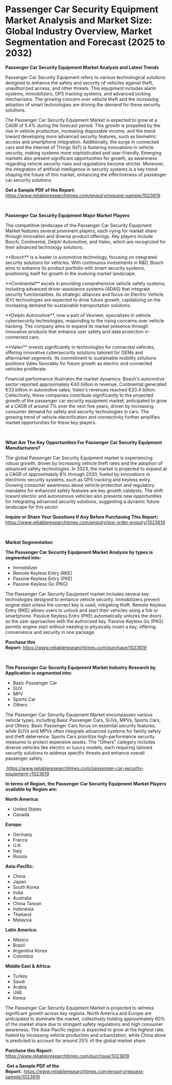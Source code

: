 <p><h1>Passenger Car Security Equipment Market Analysis and Market Size: Global Industry Overview, Market Segmentation and Forecast (2025 to 2032)</h1></p><p><strong>Passenger Car Security Equipment Market Analysis and Latest Trends</strong></p>
<p><p>Passenger Car Security Equipment refers to various technological solutions designed to enhance the safety and security of vehicles against theft, unauthorized access, and other threats. This equipment includes alarm systems, immobilizers, GPS tracking systems, and advanced locking mechanisms. The growing concern over vehicle theft and the increasing adoption of smart technologies are driving the demand for these security solutions.</p><p>The Passenger Car Security Equipment Market is expected to grow at a CAGR of 5.4% during the forecast period. This growth is propelled by the rise in vehicle production, increasing disposable income, and the trend toward developing more advanced security features, such as biometric access and smartphone integration. Additionally, the surge in connected cars and the Internet of Things (IoT) is fostering innovations in vehicle security, making systems more sophisticated and user-friendly. Emerging markets also present significant opportunities for growth, as awareness regarding vehicle security rises and regulations become stricter. Moreover, the integration of artificial intelligence in security systems is a key trend shaping the future of this market, enhancing the effectiveness of passenger car security solutions.</p></p>
<p><strong>Get a Sample PDF of the Report:&nbsp;</strong> <a href="https://www.reliableresearchtimes.com/enquiry/request-sample/1023619?utm_campaign=3055&utm_medium=2&utm_source=Github&utm_content=ia&utm_term=18042025&utm_id=passenger-car-security-equipment">https://www.reliableresearchtimes.com/enquiry/request-sample/1023619</a></p>
<p>&nbsp;</p>
<p><strong>Passenger Car Security Equipment Major Market Players</strong></p>
<p><p>The competitive landscape of the Passenger Car Security Equipment Market features several prominent players, each vying for market share through innovation and diverse product offerings. Key players include Bosch, Continental, Delphi Automotive, and Valeo, which are recognized for their advanced technology solutions.</p><p>**Bosch** is a leader in automotive technology, focusing on integrated security solutions for vehicles. With continuous investments in R&D, Bosch aims to enhance its product portfolio with smart security systems, positioning itself for growth in the evolving market landscape.</p><p>**Continental** excels in providing comprehensive vehicle safety systems, including advanced driver-assistance systems (ADAS) that integrate security functionalities. Its strategic alliances and focus on Electric Vehicle (EV) technologies are expected to drive future growth, capitalizing on the increasing demand for sustainable transportation solutions.</p><p>**Delphi Automotive**, now a part of Veoneer, specializes in vehicle cybersecurity technologies, responding to the rising concerns over vehicle hacking. The company aims to expand its market presence through innovative products that enhance user safety and data protection in connected cars.</p><p>**Valeo** invests significantly in technologies for connected vehicles, offering innovative cybersecurity solutions tailored for OEMs and aftermarket segments. Its commitment to sustainable mobility solutions positions Valeo favorably for future growth as electric and connected vehicles proliferate.</p><p>Financial performance illustrates the market dynamics: Bosch's automotive sector reported approximately €40 billion in revenue; Continental generated €33 billion in automotive sales; Valeo's revenues reached €20.4 billion. Collectively, these companies contribute significantly to the projected growth of the passenger car security equipment market, anticipated to grow at a CAGR of around 7% over the next five years, driven by increasing consumer demand for safety and security technologies in cars. The growing trend of vehicle electrification and connectivity further amplifies market opportunities for these key players.</p></p>
<p>&nbsp;</p>
<p><strong>What Are The Key Opportunities For Passenger Car Security Equipment Manufacturers?</strong></p>
<p><p>The global Passenger Car Security Equipment market is experiencing robust growth, driven by increasing vehicle theft rates and the adoption of advanced safety technologies. In 2023, the market is projected to expand at a CAGR of approximately 8% through 2030, fueled by innovations in electronic security systems, such as GPS tracking and keyless entry. Growing consumer awareness about vehicle protection and regulatory mandates for enhanced safety features are key growth catalysts. The shift toward electric and autonomous vehicles also presents new opportunities for integrating advanced security solutions, suggesting a dynamic future landscape for this sector.</p></p>
<p><strong>Inquire or Share Your Questions If Any Before Purchasing This Report:</strong> <a href="https://www.reliableresearchtimes.com/enquiry/pre-order-enquiry/1023619?utm_campaign=3055&utm_medium=2&utm_source=Github&utm_content=ia&utm_term=18042025&utm_id=passenger-car-security-equipment">https://www.reliableresearchtimes.com/enquiry/pre-order-enquiry/1023619</a></p>
<p>&nbsp;</p>
<p><strong>Market Segmentation</strong></p>
<p><strong>The Passenger Car Security Equipment Market Analysis by types is segmented into:</strong></p>
<p><ul><li>Immobilizer</li><li>Remote Keyless Entry (RKE)</li><li>Passive Keyless Entry (PKE)</li><li>Passive Keyless Go (PKG)</li></ul></p>
<p><p>The Passenger Car Security Equipment market includes several key technologies designed to enhance vehicle security. Immobilizers prevent engine start unless the correct key is used, mitigating theft. Remote Keyless Entry (RKE) allows users to unlock and start their vehicles using a fob or smartphone. Passive Keyless Entry (PKE) automatically unlocks the doors as the user approaches with the authorized key. Passive Keyless Go (PKG) permits engine start without needing to physically insert a key, offering convenience and security in one package.</p></p>
<p><strong>Purchase this Report:&nbsp;</strong><a href="https://www.reliableresearchtimes.com/purchase/1023619?utm_campaign=3055&utm_medium=2&utm_source=Github&utm_content=ia&utm_term=18042025&utm_id=passenger-car-security-equipment">https://www.reliableresearchtimes.com/purchase/1023619</a></p>
<p>&nbsp;</p>
<p><strong>The Passenger Car Security Equipment Market Industry Research by Application is segmented into:</strong></p>
<p><ul><li>Basic Passenger Car</li><li>SUV</li><li>MPV</li><li>Sports Car</li><li>Others</li></ul></p>
<p><p>The Passenger Car Security Equipment Market encompasses various vehicle types, including Basic Passenger Cars, SUVs, MPVs, Sports Cars, and Others. Basic Passenger Cars focus on essential security features, while SUVs and MPVs often integrate advanced systems for family safety and theft deterrence. Sports Cars prioritize high-performance security measures to protect expensive assets. The "Others" category includes diverse vehicles like electric or luxury models, each requiring tailored security solutions to address specific threats and enhance overall passenger safety.</p></p>
<p><a href="https://www.reliableresearchtimes.com/passenger-car-security-equipment-r1023619?utm_campaign=3055&utm_medium=2&utm_source=Github&utm_content=ia&utm_term=18042025&utm_id=passenger-car-security-equipment">&nbsp;https://www.reliableresearchtimes.com/passenger-car-security-equipment-r1023619</a></p>
<p><strong>In terms of Region, the Passenger Car Security Equipment Market Players available by Region are:</strong></p>
<p>
    <p> <strong> North America: </strong>
        <ul>
            <li>United States</li>
            <li>Canada</li>
        </ul>
        </p> 
    <p> <strong> Europe: </strong>
        <ul>
            <li>Germany</li>
            <li>France</li>
            <li>U.K.</li>
            <li>Italy</li>
            <li>Russia</li>
        </ul>
        </p> 
    <p> <strong> Asia-Pacific: </strong>
        <ul>
            <li>China</li>
            <li>Japan</li>
            <li>South Korea</li>
            <li>India</li>
            <li>Australia</li>
            <li>China Taiwan</li>
            <li>Indonesia</li>
            <li>Thailand</li>
            <li>Malaysia</li>
        </ul>
        </p> 
    <p> <strong> Latin America: </strong>
        <ul>
            <li>Mexico</li>
            <li>Brazil</li>
            <li>Argentina Korea</li>
            <li>Colombia</li>
        </ul>
        </p> 
    <p> <strong> Middle East & Africa: </strong>
        <ul>
            <li>Turkey</li>
            <li>Saudi</li>
            <li>Arabia</li>
            <li>UAE</li>
            <li>Korea</li>
        </ul>
    </p>
    </p>
<p><p>The Passenger Car Security Equipment Market is projected to witness significant growth across key regions. North America and Europe are anticipated to dominate the market, collectively holding approximately 60% of the market share due to stringent safety regulations and high consumer awareness. The Asia-Pacific region is expected to grow at the highest rate, fueled by increasing vehicle production and urbanization, while China alone is predicted to account for around 25% of the global market share.</p></p>
<p><strong>Purchase this Report: </strong><a href="https://www.reliableresearchtimes.com/purchase/1023619?utm_campaign=3055&utm_medium=2&utm_source=Github&utm_content=ia&utm_term=18042025&utm_id=passenger-car-security-equipment">https://www.reliableresearchtimes.com/purchase/1023619</a></p>
<p>&nbsp;<strong>Get a Sample PDF of the Report:&nbsp;&nbsp;</strong><a href="https://www.reliableresearchtimes.com/enquiry/request-sample/1023619?utm_campaign=3055&utm_medium=2&utm_source=Github&utm_content=ia&utm_term=18042025&utm_id=passenger-car-security-equipment">https://www.reliableresearchtimes.com/enquiry/request-sample/1023619</a></p>
<p><strong></strong></p>
<p><p></p><p></p><p></p></p>